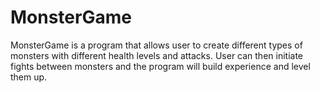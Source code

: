 # MonsterGame
MonsterGame is a program that allows user to create different types of monsters with different health levels and attacks. User can then initiate fights between monsters and the program will build experience and level them up.
